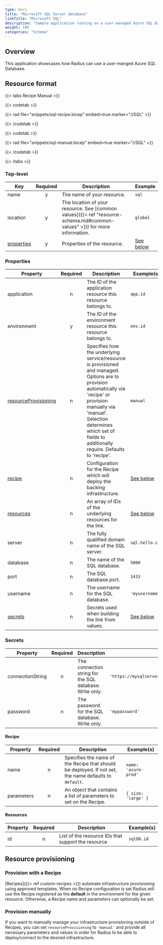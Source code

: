```yaml
---
type: docs
title: "Microsoft SQL Server database"
linkTitle: "Microsoft SQL"
description: "Sample application running on a user-managed Azure SQL Database"
weight: 100
categories: "Schema"
---
```


## Overview
This application showcases how Radius can use a user-manged Azure SQL Database.

## Resource format

{{< tabs Recipe Manual >}}

{{< codetab >}}

{{< rad file="snippets/sql-recipe.bicep" embed=true marker="//SQL" >}}

{{< /codetab >}}

{{< codetab >}}

{{< rad file="snippets/sql-manual.bicep" embed=true marker="//SQL" >}}

{{< /codetab >}}

{{< /tabs >}}

### Top-level

| Key  | Required | Description | Example |
|------|:--------:|-------------|---------|
| name | y | The name of your resource. | `sql`
| location | y | The location of your resource. See [common values]({{< ref "resource-schema.md#common-values" >}}) for more information. | `global`
| [properties](#properties) | y | Properties of the resource. | [See below](#properties)

### Properties

| Property | Required | Description | Example(s) |
|----------|:--------:|-------------|------------|
| application | n | The ID of the application resource this resource belongs to. | `app.id`
| environment | y | The ID of the environment resource this resource belongs to. | `env.id`
| [resourceProvisioning](#resource-provisioning) | n | Specifies how the underlying service/resource is provisioned and managed. Options are to provision automatically via 'recipe' or provision manually via 'manual'. Selection determines which set of fields to additionally require. Defaults to 'recipe'. | `manual`
| [recipe](#recipe) | n | Configuration for the Recipe which will deploy the backing infrastructure. | [See below](#recipe)
| [resources](#resources)  | n | An array of IDs of the underlying resources for the link. | [See below](#resources)
| server | n | The fully qualified domain name of the SQL server. | `sql.hello.com`
| database | n | The name of the SQL database. | `5000`
| port | n | The SQL database port. | `1433`
| username | n | The username for the SQL database. | `'myusername'`
| [secrets](#secrets) | n | Secrets used when building the link from values. | [See below](#secrets)

### Secrets

| Property | Required | Description | Example(s) |
|----------|:--------:|-------------|------------|
| connectionString | n | The connection string for the SQL database. Write only. | `'https://mysqlserver.cluster.svc.local,password=*****,....'`
| password | n | The password for the SQL database. Write only. | `'mypassword'`

#### Recipe

| Property | Required | Description | Example(s) |
|------|:--------:|-------------|---------|
| name | n | Specifies the name of the Recipe that should be deployed. If not set, the name defaults to `default`. | `name: 'azure-prod'`
| parameters | n | An object that contains a list of parameters to set on the Recipe. | `{ size: 'large' }`

#### Resources

| Property | Required | Description | Example(s) |
|----------|:--------:|-------------|------------|
| id | n | List of the resource IDs that support the resource |`sqlDb.id`

## Resource provisioning

### Provision with a Recipe

[Recipes]({{< ref custom-recipes >}}) automate infrastructure provisioning using approved templates.
When no Recipe configuration is set Radius will use the Recipe registered as the **default** in the environment for the given resource. Otherwise, a Recipe name and parameters can optionally be set.

### Provision manually

If you want to manually manage your infrastructure provisioning outside of Recipes, you can set `resourceProvisioning` to `'manual'` and provide all necessary parameters and values in order for Radius to be able to deploy/connect to the desired infrastructure.
